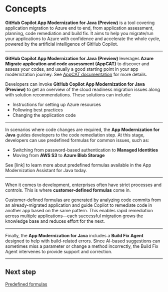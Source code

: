 # Concepts

**GitHub Copilot App Modernization for Java (Preview)** is a tool covering application migration to Azure end to end, from application assessment, planning, code remediation and build fix. It aims to help you migrate/run your applications to Azure with confidence and accelerate the whole cycle, powered by the artificial intelligence of GitHub Copilot.

---

**GitHub Copilot App Modernization for Java (Preview)** leverages **Azure Migrate application and code assessment (AppCAT)** to discover and assess your codes, and usually a good starting point in your app modernization journey. See [AppCAT documentation](http://aka.ms/appcat-install) for more details.

Developers can invoke **GitHub Copilot App Modernization for Java (Preview)** to get an overview of the cloud readiness migration issues along with solution recommendations.
These solutions can include:
- Instructions for setting up Azure resources
- Following best practices
- Changing the application code

---

In scenarios where code changes are required, the **App Modernization for Java** guides developers to the code remediation step.
At this stage, developers can use predefined formulas for common issues, such as:

- Switching from password-based authentication to **Managed Identities**
- Moving from **AWS S3** to **Azure Blob Storage**

See [link] to learn more about predefined formulas available in the App Modernization Assistant for Java today.

---

When it comes to development, enterprises often have strict processes and controls.
This is where **customer-defined formulas** come in.

Customer-defined formulas are generated by analyzing code commits from an already-migrated application and guide Copilot to remediate code in another app based on the same pattern.
This enables rapid remediation across multiple applications—each successful migration grows the knowledge base and reduces effort for the next.

---

Finally, the **App Modernization for Java** includes a **Build Fix Agent** designed to help with build-related errors.
Since AI-based suggestions can sometimes miss a parameter or change a method incorrectly, the Build Fix Agent intervenes to provide support and correction.

---

## Next step

[Predefined formulas](migrate-github-copilot-app-modernization-java-on-azure-predefined-formula.md)
